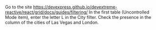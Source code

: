 Go to the site
https://devexpress.github.io/devextreme-reactive/react/grid/docs/guides/filtering/
In the first table (Uncontrolled Mode item), enter the letter L in the City filter.
Check the presence in the column of the cities of Las Vegas and London.
